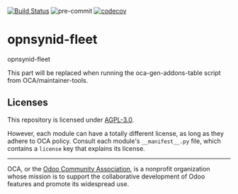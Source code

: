 [![Build Status](https://travis-ci.com/open-synergy/opnsynid-fleet.svg?branch=8.0)](https://travis-ci.com/open-synergy/opnsynid-fleet)
![pre-commit](https://github.com/open-synergy/opnsynid-fleet/actions/workflows/pre-commit.yml/badge.svg)
[![codecov](https://codecov.io/gh/open-synergy/opnsynid-fleet/branch/8.0/graph/badge.svg)](https://codecov.io/gh/open-synergy/opnsynid-fleet)

<!-- /!\ do not modify above this line -->

# opnsynid-fleet

opnsynid-fleet

<!-- /!\ do not modify below this line -->

<!-- prettier-ignore-start -->

[//]: # (addons)

This part will be replaced when running the oca-gen-addons-table script from OCA/maintainer-tools.

[//]: # (end addons)

<!-- prettier-ignore-end -->

## Licenses

This repository is licensed under [AGPL-3.0](LICENSE).

However, each module can have a totally different license, as long as they adhere to OCA
policy. Consult each module's `__manifest__.py` file, which contains a `license` key
that explains its license.

----

OCA, or the [Odoo Community Association](http://odoo-community.org/), is a nonprofit
organization whose mission is to support the collaborative development of Odoo features
and promote its widespread use.
